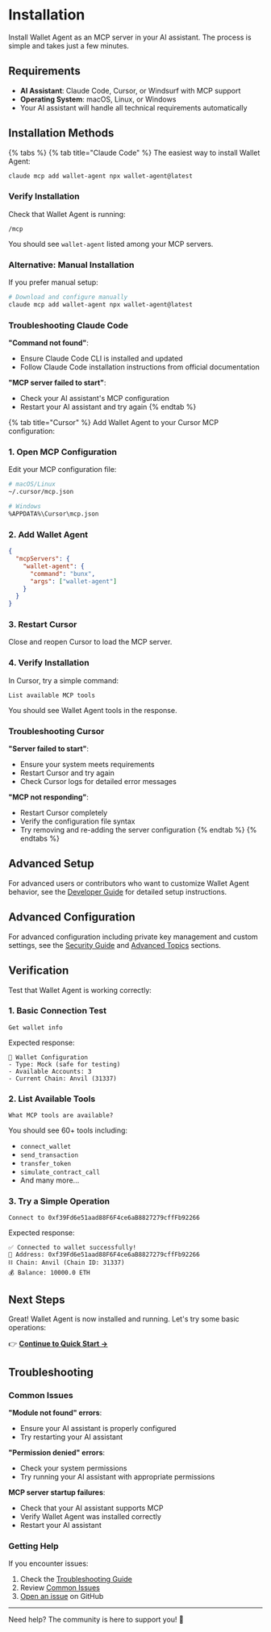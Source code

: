 # Installation

Install Wallet Agent as an MCP server in your AI assistant. The process is simple and takes just a few minutes.

## Requirements

- **AI Assistant**: Claude Code, Cursor, or Windsurf with MCP support
- **Operating System**: macOS, Linux, or Windows
- Your AI assistant will handle all technical requirements automatically

## Installation Methods

{% tabs %}
{% tab title="Claude Code" %}
The easiest way to install Wallet Agent:

```bash
claude mcp add wallet-agent npx wallet-agent@latest
```

### Verify Installation

Check that Wallet Agent is running:

```
/mcp
```

You should see `wallet-agent` listed among your MCP servers.

### Alternative: Manual Installation

If you prefer manual setup:

```bash
# Download and configure manually
claude mcp add wallet-agent npx wallet-agent@latest
```

### Troubleshooting Claude Code

**"Command not found"**:
- Ensure Claude Code CLI is installed and updated
- Follow Claude Code installation instructions from official documentation

**"MCP server failed to start"**:
- Check your AI assistant's MCP configuration
- Restart your AI assistant and try again
{% endtab %}

{% tab title="Cursor" %}
Add Wallet Agent to your Cursor MCP configuration:

### 1. Open MCP Configuration

Edit your MCP configuration file:

```bash
# macOS/Linux
~/.cursor/mcp.json

# Windows  
%APPDATA%\Cursor\mcp.json
```

### 2. Add Wallet Agent

```json
{
  "mcpServers": {
    "wallet-agent": {
      "command": "bunx",
      "args": ["wallet-agent"]
    }
  }
}
```

### 3. Restart Cursor

Close and reopen Cursor to load the MCP server.

### 4. Verify Installation

In Cursor, try a simple command:
```
List available MCP tools
```

You should see Wallet Agent tools in the response.

### Troubleshooting Cursor

**"Server failed to start"**:
- Ensure your system meets requirements
- Restart Cursor and try again
- Check Cursor logs for detailed error messages

**"MCP not responding"**:
- Restart Cursor completely
- Verify the configuration file syntax
- Try removing and re-adding the server configuration
{% endtab %}
{% endtabs %}

## Advanced Setup

For advanced users or contributors who want to customize Wallet Agent behavior, see the [Developer Guide](../developer-guide/) for detailed setup instructions.

## Advanced Configuration

For advanced configuration including private key management and custom settings, see the [Security Guide](../user-guide/security.md) and [Advanced Topics](../advanced/) sections.

## Verification

Test that Wallet Agent is working correctly:

### 1. Basic Connection Test

```
Get wallet info
```

Expected response:
```
🔧 Wallet Configuration
- Type: Mock (safe for testing)
- Available Accounts: 3
- Current Chain: Anvil (31337)
```

### 2. List Available Tools

```
What MCP tools are available?
```

You should see 60+ tools including:
- `connect_wallet`
- `send_transaction`  
- `transfer_token`
- `simulate_contract_call`
- And many more...

### 3. Try a Simple Operation

```
Connect to 0xf39Fd6e51aad88F6F4ce6aB8827279cffFb92266
```

Expected response:
```
✅ Connected to wallet successfully!
📍 Address: 0xf39Fd6e51aad88F6F4ce6aB8827279cffFb92266
⛓️ Chain: Anvil (Chain ID: 31337)
💰 Balance: 10000.0 ETH
```

## Next Steps

Great! Wallet Agent is now installed and running. Let's try some basic operations:

👉 **[Continue to Quick Start →](quick-start.md)**

## Troubleshooting

### Common Issues

**"Module not found" errors**:
- Ensure your AI assistant is properly configured
- Try restarting your AI assistant

**"Permission denied" errors**:
- Check your system permissions
- Try running your AI assistant with appropriate permissions

**MCP server startup failures**:
- Check that your AI assistant supports MCP
- Verify Wallet Agent was installed correctly
- Restart your AI assistant

### Getting Help

If you encounter issues:
1. Check the [Troubleshooting Guide](../resources/troubleshooting.md)
2. Review [Common Issues](../resources/faq.md)
3. [Open an issue](https://github.com/wallet-agent/wallet-agent/issues) on GitHub

---

Need help? The community is here to support you! 💪